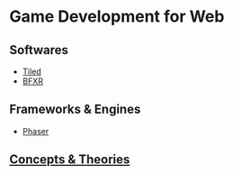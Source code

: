 # Game Development for Web

## Softwares

- [Tiled](https://www.mapeditor.org/)
- [BFXR](https://www.bfxr.net/)

## Frameworks & Engines

- [Phaser](https://phaser.io/)

## [Concepts & Theories](https://github.com/mimshins/gamedev-concepts)
